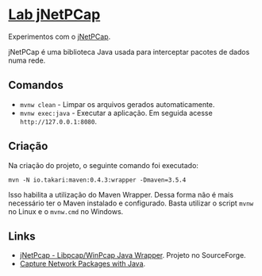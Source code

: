 # [Lab jNetPCap](https://github.com/walisonmoreira/lab-jnetpcap)

Experimentos com o [jNetPCap](http://jnetpcap.com).

jNetPCap é uma biblioteca Java usada para interceptar pacotes de dados numa rede.

## Comandos

* `mvnw clean` - Limpar os arquivos gerados automaticamente.
* `mvnw exec:java` - Executar a aplicação. Em seguida acesse `http://127.0.0.1:8080`.

## Criação

Na criação do projeto, o seguinte comando foi executado:

```
mvn -N io.takari:maven:0.4.3:wrapper -Dmaven=3.5.4
```

Isso habilita a utilização do Maven Wrapper. Dessa forma não é mais necessário ter o Maven instalado e configurado. Basta utilizar o script `mvnw` no Linux e o `mvnw.cmd` no Windows.

## Links

* [jNetPcap - Libpcap/WinPcap Java Wrapper](https://sourceforge.net/projects/jnetpcap). Projeto no SourceForge.
* [Capture Network Packages with Java](https://javatutorial.net/capture-network-packages-java).